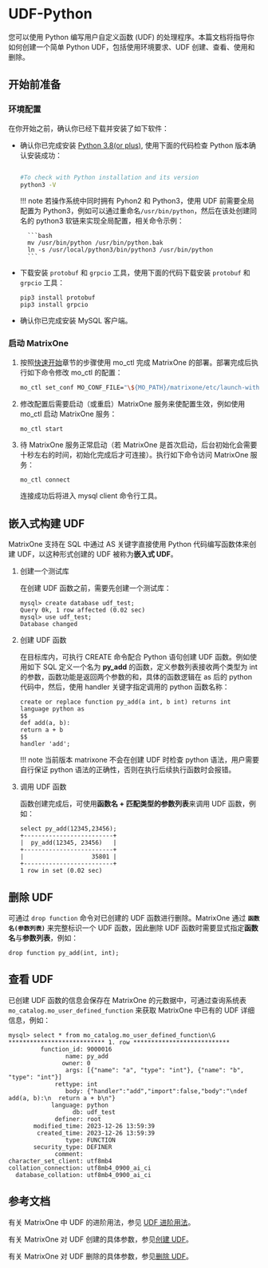 # UDF-Python

您可以使用 Python 编写用户自定义函数 (UDF) 的处理程序。本篇文档将指导你如何创建一个简单 Python UDF，包括使用环境要求、UDF 创建、查看、使用和删除。

## 开始前准备

### 环境配置

在你开始之前，确认你已经下载并安装了如下软件：

- 确认你已完成安装 [Python 3.8(or plus)](https://www.python.org/downloads/), 使用下面的代码检查 Python 版本确认安装成功：

    ```bash

    #To check with Python installation and its version
    python3 -V

    ```

    !!! note
        若操作系统中同时拥有 Pyhon2 和 Python3，使用 UDF 前需要全局配置为 Python3，例如可以通过重命名`/usr/bin/python`，然后在该处创建同名的 python3 软链来实现全局配置，相关命令示例：

        ```bash
        mv /usr/bin/python /usr/bin/python.bak
        ln -s /usr/local/python3/bin/python3 /usr/bin/python
        ```

- 下载安装 `protobuf` 和 `grpcio` 工具，使用下面的代码下载安装 `protobuf` 和 `grpcio` 工具：

    ```
    pip3 install protobuf
    pip3 install grpcio
    ```

- 确认你已完成安装 MySQL 客户端。

### 启动 MatrixOne

1. 按照[快速开始](../../Get-Started/install-standalone-matrixone.md)章节的步骤使用 mo_ctl 完成 MatrixOne 的部署。部署完成后执行如下命令修改 mo_ctl 的配置：

    ```bash
    mo_ctl set_conf MO_CONF_FILE="\${MO_PATH}/matrixone/etc/launch-with-python-udf-server/launch.toml"
    ```

2. 修改配置后需要启动（或重启）MatrixOne 服务来使配置生效，例如使用 mo_ctl 启动 MatrixOne 服务：

    ```bash
    mo_ctl start
    ```

3. 待 MatrixOne 服务正常启动（若 MatrixOne 是首次启动，后台初始化会需要十秒左右的时间，初始化完成后才可连接）。执行如下命令访问 MatrixOne 服务：

    ```
    mo_ctl connect
    ```

    连接成功后将进入 mysql client 命令行工具。

## 嵌入式构建 UDF

MatrixOne 支持在 SQL 中通过 AS 关键字直接使用 Python 代码编写函数体来创建 UDF，以这种形式创建的 UDF 被称为**嵌入式 UDF**。

1. 创建一个测试库

    在创建 UDF 函数之前，需要先创建一个测试库：

    ```mysql
    mysql> create database udf_test;
    Query 0k, 1 row affected (0.02 sec)
    mysql> use udf_test;
    Database changed
    ```

2. 创建 UDF 函数

    在目标库内，可执行 CREATE 命令配合 Python 语句创建 UDF 函数。例如使用如下 SQL 定义一个名为 **py_add** 的函数，定义参数列表接收两个类型为 int 的参数，函数功能是返回两个参数的和，具体的函数逻辑在 as 后的 python 代码中，然后，使用 handler 关键字指定调用的 python 函数名称：

    ```mysql
    create or replace function py_add(a int, b int) returns int language python as 
    $$
    def add(a, b):
    return a + b
    $$
    handler 'add';
    ```

    !!! note
        当前版本 matrixone 不会在创建 UDF 时检查 python 语法，用户需要自行保证 python 语法的正确性，否则在执行后续执行函数时会报错。

3. 调用 UDF 函数

    函数创建完成后，可使用**函数名 + 匹配类型的参数列表**来调用 UDF 函数，例如：

    ```mysql
    select py_add(12345,23456);
    +-------------------------+
    |  py_add(12345, 23456)   |
    +-------------------------+
    |                   35801 |
    +-------------------------+
    1 row in set (0.02 sec)
    ```

## 删除 UDF

可通过 `drop function` 命令对已创建的 UDF 函数进行删除。MatrixOne 通过 **`函数名(参数列表)`** 来完整标识一个 UDF 函数，因此删除 UDF 函数时需要显式指定**函数名**与**参数列表**，例如：

```mysql
drop function py_add(int, int);
```

## 查看 UDF

已创建 UDF 函数的信息会保存在 MatrixOne 的元数据中，可通过查询系统表 `mo_catalog.mo_user_defined_function` 来获取 MatrixOne 中已有的 UDF 详细信息，例如：

```mysql
mysql> select * from mo_catalog.mo_user_defined_function\G
*************************** 1. row ***************************
         function_id: 9000016
                name: py_add
               owner: 0
                args: [{"name": "a", "type": "int"}, {"name": "b", "type": "int"}]
             rettype: int
                body: {"handler":"add","import":false,"body":"\ndef add(a, b):\n  return a + b\n"}
            language: python
                  db: udf_test
             definer: root
       modified_time: 2023-12-26 13:59:39
        created_time: 2023-12-26 13:59:39
                type: FUNCTION
       security_type: DEFINER
             comment: 
character_set_client: utf8mb4
collation_connection: utf8mb4_0900_ai_ci
  database_collation: utf8mb4_0900_ai_ci
```

## 参考文档

有关 MatrixOne 中 UDF 的进阶用法，参见 [UDF 进阶用法](udf-python-advanced.md)。

有关 MatrixOne 对 UDF 创建的具体参数，参见[创建 UDF](../../Reference/SQL-Reference/Data-Definition-Language/create-function-python.md)。

有关 MatrixOne 对 UDF 删除的具体参数，参见[删除 UDF](../../Reference/SQL-Reference/Data-Definition-Language/drop-function.md)。

